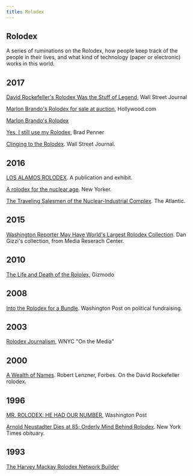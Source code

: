 ```yaml
---
title: Rolodex
---
```


## Rolodex

A series of ruminations on the Rolodex, how people keep
track of the people in their lives, and what kind of
technology (paper or electronic) works in this world.

## 2017

[David Rockefeller's Rolodex Was the Stuff of Legend](https://www.wsj.com/articles/david-rockefellers-famous-rolodex-is-astonishing-heres-a-first-peek-1512494592),
Wall Street Journal

[Marlon Brando's Rolodex for sale at auction](http://www.hollywood.com/general/marlon-brandos-contacts-book-and-rolodex-set-for-auction-60685785/),
Hollywood.com

[Marlon Brando's Rolodex](https://www.thenational.ae/arts-culture/what-makes-marlon-brando-s-rolodex-a-special-piece-of-hollywood-history-1.78508)

[Yes, I still use my Rolodex](http://culture.firespring.com/blog/post/yes-i-still-use-my-rolodex),
Brad Penner

[Clinging to the Rolodex](https://www.wsj.com/articles/SB119585920760602459).
Wall Street Journal.

## 2016

[LOS ALAMOS ROLODEX](http://www.clui.org/newsletter/winter-2016/los-alamos-rolodex).
A publication and exhibit.

[A rolodex for the nuclear age](https://www.newyorker.com/tech/elements/a-rolodex-for-the-nuclear-age).
New Yorker.

[The Traveling Salesmen of the Nuclear-Industrial Complex](https://www.theatlantic.com/technology/archive/2016/01/the-business-cards-that-made-the-bomb/424278/).
The Atlantic.

## 2015

[Washington Reporter May Have World's Largest Rolodex Collection](https://www.mrctv.org/blog/worlds-largest-rolodex-collection).
Dan Gizzi's collection, from Media Reserach Center.

## 2010

[The Life and Death of the Rololex](https://gizmodo.com/5497511/the-life-and-death-of-the-rolodex),
Gizmodo

## 2008

[Into the Rolodex for a Bundle](http://www.washingtonpost.com/wp-dyn/content/article/2008/09/14/AR2008091401569.html).
Washington Post on political fundraising.

## 2003

[Rolodex Journalism](https://www.wnyc.org/story/130907-rolodex-journalism/),
WNYC "On the Media"

## 2000

[A Wealth of Names](https://www.forbes.com/forbes/2000/0110/6501070a.html#5723daaf2d47).
Robert Lenzner, Forbes. On the David Rockefeller rolodex.

## 1996

[MR. ROLODEX: HE HAD OUR NUMBER](https://www.washingtonpost.com/archive/lifestyle/1996/04/20/mr-rolodex-he-had-our-number/081dba20-dae8-4d7c-8951-84cfef86eb66/?utm_term=.908dcc504f99),
Washington Post

[Arnold Neustadter Dies at 85; Orderly Mind Behind Rolodex](http://www.nytimes.com/1996/04/19/us/arnold-neustadter-dies-at-85-orderly-mind-behind-rolodex.html).
New York Times obituary.

## 1993

[The Harvey Mackay Rolodex Network Builder](https://archive.org/details/harveymackayrolo00harv)
